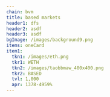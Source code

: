 ```yaml
---
chain: bvm
title: based markets
header1: dfs
header2: asdf
header3: asdf
bgImage: /images/background9.png
items: oneCard
item1:
  tkn1: /images/eth.png
  tkr1: WETH
  tkn2: /images/taobbmaw_400x400.png
  tkr2: BASED
  tvl: 1,000
  apr: 1378-4959%
---
```

